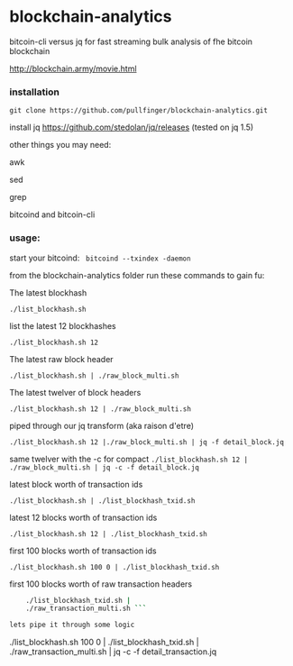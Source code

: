 # blockchain-analytics
bitcoin-cli versus jq for fast streaming bulk analysis of fhe bitcoin blockchain

http://blockchain.army/movie.html

### installation
```git clone https://github.com/pullfinger/blockchain-analytics.git```

install jq https://github.com/stedolan/jq/releases
(tested on jq 1.5)

other things you may need: 

awk

sed

grep

bitcoind and bitcoin-cli


### usage:
start your bitcoind: ``` bitcoind --txindex -daemon```

from the blockchain-analytics folder run these commands to gain fu:


The latest blockhash

```./list_blockhash.sh ```

list the latest 12 blockhashes

```./list_blockhash.sh 12```

The latest raw block header

```./list_blockhash.sh | ./raw_block_multi.sh```

The latest twelver of block headers

```./list_blockhash.sh 12 | ./raw_block_multi.sh```

piped through our jq transform (aka raison d'etre)

```./list_blockhash.sh 12 |./raw_block_multi.sh | jq -f detail_block.jq```

same twelver with the -c for compact 
```./list_blockhash.sh 12 | ./raw_block_multi.sh | jq -c -f detail_block.jq```

latest block worth of transaction ids

```./list_blockhash.sh | ./list_blockhash_txid.sh```

latest 12 blocks worth of transaction ids

```./list_blockhash.sh 12 | ./list_blockhash_txid.sh```

first 100 blocks worth of transaction ids

```./list_blockhash.sh 100 0 | ./list_blockhash_txid.sh```

first 100 blocks worth of raw transaction headers

```./list_blockhash.sh 100 0 |
    ./list_blockhash_txid.sh |
    ./raw_transaction_multi.sh ```

lets pipe it through some logic
```
./list_blockhash.sh 100 0 |
    ./list_blockhash_txid.sh |
    ./raw_transaction_multi.sh |
    jq -c -f detail_transaction.jq
```
